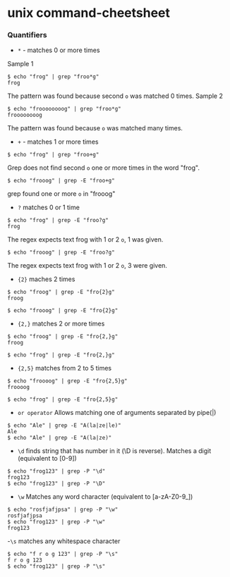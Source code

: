 # unix command-cheetsheet
### Quantifiers
- `*` - matches 0 or more times

Sample 1
```console
$ echo "frog" | grep "froo*g"
frog
```
The pattern was found because second `o` was matched 0 times.
Sample 2
```console
$ echo "froooooooog" | grep "froo*g"
froooooooog
```
The pattern was found because `o` was matched many times.

- `+` - matches 1 or more times
```console
$ echo "frog" | grep "froo+g"
```
Grep does not find second `o` one or more times in the word "frog".
```console
$ echo "frooog" | grep -E "froo+g"
```
grep found one or more `o` in "frooog" 
- `?` matches 0 or 1 time
```console
$ echo "frog" | grep -E "froo?g"
frog
```
The regex expects text frog with 1 or 2 `o`, 1 was given.

```console
$ echo "frooog" | grep -E "froo?g"
```
The regex expects text frog with 1 or 2 `o`, 3 were given.

- `{2}` maches 2 times
```console
$ echo "froog" | grep -E "fro{2}g"
froog
```
```console
$ echo "frooog" | grep -E "fro{2}g"
```

- `{2,}` matches 2 or more times
```console
$ echo "froog" | grep -E "fro{2,}g"
froog
```
```console
$ echo "frog" | grep -E "fro{2,}g"
```
- `{2,5}` matches from 2 to 5 times
```console
$ echo "froooog" | grep -E "fro{2,5}g"
froooog
```
```console
$ echo "frog" | grep -E "fro{2,5}g"
```
- `or operator` Allows matching one of arguments separated by pipe(|)
```console 
$ echo "Ale" | grep -E "A(la|ze|le)"
Ale
$ echo "Ale" | grep -E "A(la|ze)"
```
- `\d` finds string that has number in it (\D is reverse).
 Matches a digit (equivalent to [0-9])
```console
$ echo "frog123" | grep -P "\d"
frog123
$ echo "frog123" | grep -P "\D"
```
- `\w` Matches any word character (equivalent to [a-zA-Z0-9_])
 ```console
$ echo "rosfjafjpsa" | grep -P "\w"
rosfjafjpsa
$ echo "frog123" | grep -P "\w"
frog123
```
-`\s` matches any whitespace character 
```console
$ echo "f r o g 123" | grep -P "\s"
f r o g 123
$ echo "frog123" | grep -P "\s"
```